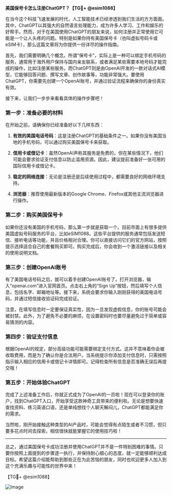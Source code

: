 **美国保号卡怎么注册ChatGPT？【TG💪+ @esim1088】**

在当今这个科技飞速发展的时代，人工智能技术已经渗透到我们生活的方方面面。其中，ChatGPT以其强大的自然语言处理能力，成为许多人学习、工作和娱乐的好帮手。然而，对于在美国使用ChatGPT的朋友来说，如何注册并正常使用它可能是一个让人头疼的问题。特别是如果你持有美国保号卡（也叫虚拟号码卡或eSIM卡），那么这篇文章将为你提供一份详尽的操作指南。

首先，我们需要明确几个概念。所谓“保号卡”，实际上是一种可以绑定手机号码的服务，通常用于海外用户保持与国内亲友联系，或者满足某些需要本地号码才能完成的操作，比如注册某些服务。而ChatGPT则是由OpenAI开发的一款对话式AI模型，它能够回答问题、撰写文章、创作故事等，功能非常强大。要使用ChatGPT，你需要先创建一个OpenAI账号，并通过验证流程来确保你的身份真实有效。

接下来，让我们一步步来看看具体的操作步骤吧！

### 第一步：准备必要的材料

在开始之前，请确保你已经准备好以下几样东西：

1. **有效的美国电话号码**：这是注册ChatGPT的基础条件之一。如果你没有美国当地的手机号码，可以通过购买美国保号卡来获取。
   
2. **信用卡或借记卡**：虽然OpenAI声称其服务是免费的，但在某些情况下，他们可能会要求验证支付信息以防止滥用资源。因此，建议提前准备好一张可用的国际信用卡或借记卡。

3. **稳定的网络连接**：无论是注册还是后续使用过程中，都需要良好的网络环境支持。

4. **浏览器**：推荐使用最新版本的Google Chrome、Firefox或其他主流浏览器进行操作。

### 第二步：购买美国保号卡

如果你还没有美国的手机号码，那么第一步就是获取一个。目前市面上有很多提供美国虚拟号码服务的平台，比如eSIM1088。这些平台提供的服务通常包括发送短信、接听电话等功能，并且价格相对合理。你可以直接访问它们的官方网站，按照提示选择适合自己的套餐购买即可。购买完成后，你会收到一个激活链接以及相关的使用说明文档。

### 第三步：创建OpenAI账号

有了美国电话号码之后，就可以着手创建OpenAI账号了。打开浏览器，输入“openai.com”进入官网首页。点击右上角的“Sign Up”按钮，然后填写个人信息，包括名字、邮箱地址等。接下来，系统会要求你输入刚刚获得的美国电话号码，并通过短信接收验证码完成验证。

注意，在填写信息时一定要保证真实性，因为一旦发现虚假信息，你的账号可能会被封禁。此外，为了避免不必要的麻烦，在设置密码时也要尽量避免过于简单或容易猜测的内容。

### 第四步：验证支付信息

根据OpenAI的规定，部分高级功能可能需要绑定支付方式。这并不意味着你会被收取费用，而是为了确认你是合法用户。当系统提示你添加支付信息时，只需按照指示输入相应的信用卡或借记卡详情即可。记得检查所有信息是否准确无误后再提交哦！

### 第五步：开始体验ChatGPT

完成了上述准备工作后，你就正式成为了OpenAI的一员啦！现在可以登录你的账户，找到ChatGPT入口，开始享受这款神奇工具带来的便利啦。无论是想要快速查找资料、练习英语口语，还是单纯想找个人聊天解闷儿，ChatGPT都能满足你的需求。

当然啦，刚开始接触这种类型的AI产品时，可能会觉得有点陌生或者不习惯，但只要多花点时间去探索，相信很快就能掌握它的使用技巧啦！

---

总之，通过美国保号卡成功注册并使用ChatGPT并不是一件特别困难的事情。只要你按照上面提到的步骤逐一执行，并保持耐心细心的态度，就一定能够顺利达成目标。希望这篇介绍能帮助到那些正在为此苦恼的朋友，同时也欢迎更多人加入到这个充满乐趣与可能性的世界中来！

【TG💪+ @esim1088】

![Image](https://i.postimg.cc/4NQfJmqS/Snipaste-2025-05-13-00-14-12.png)